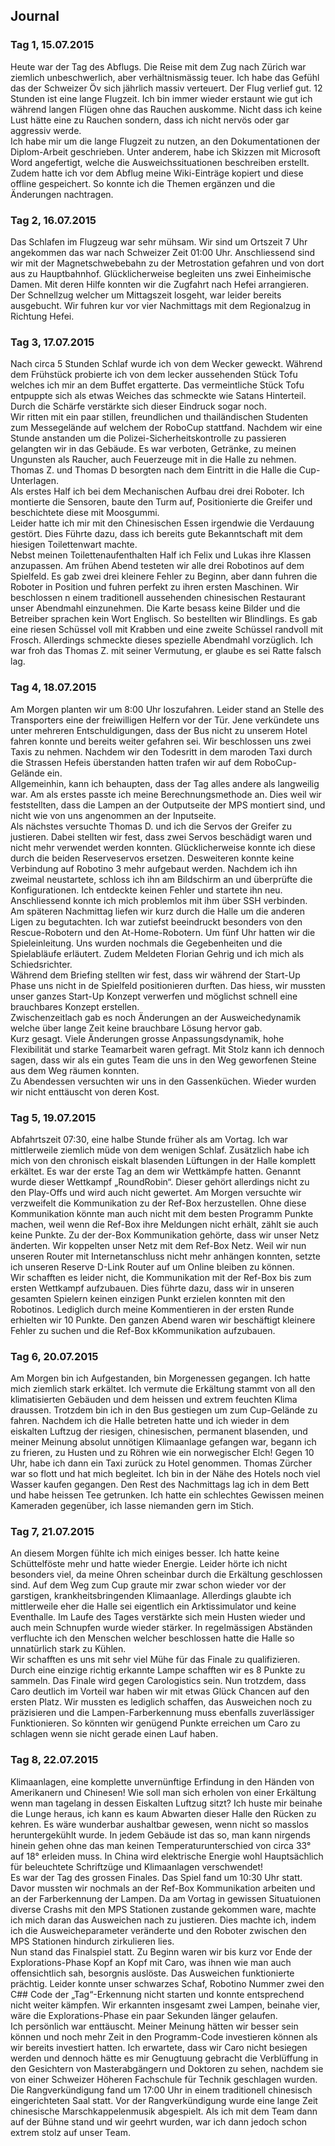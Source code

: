 ## Journal  
  
### Tag 1, 15.07.2015  
  
Heute war der Tag des Abflugs. Die Reise mit dem Zug nach Zürich war ziemlich unbeschwerlich, aber verhältnismässig teuer. Ich habe das Gefühl das der Schweizer Öv sich jährlich massiv verteuert.
Der Flug verlief gut. 12 Stunden ist eine lange Flugzeit. Ich bin immer wieder erstaunt wie gut ich während langen Flügen ohne das Rauchen auskomme. Nicht dass ich keine Lust hätte eine zu Rauchen sondern, dass ich nicht nervös oder gar aggressiv werde.  
Ich habe mir um die lange Flugzeit zu nutzen, an den Dokumentationen der Diplom-Arbeit geschrieben. Unter anderem, habe ich Skizzen mit Microsoft Word angefertigt, welche die Ausweichssituationen beschreiben erstellt. Zudem hatte ich vor dem Abflug meine Wiki-Einträge kopiert und diese offline gespeichert. So konnte ich die Themen ergänzen und die Änderungen nachtragen.  
  
### Tag 2, 16.07.2015  
  
Das Schlafen im Flugzeug war sehr mühsam. Wir sind um Ortszeit 7 Uhr angekommen das war nach Schweizer Zeit 01:00 Uhr. Anschliessend sind wir mit der Magnetschwebebahn zu der Metrostation gefahren und von dort aus zu Hauptbahnhof. Glücklicherweise begleiten uns zwei Einheimische Damen. Mit deren Hilfe konnten wir die Zugfahrt nach Hefei arrangieren. Der Schnellzug welcher um Mittagszeit losgeht, war leider bereits ausgebucht. Wir fuhren kur vor vier Nachmittags mit dem Regionalzug in Richtung Hefei.  
  
### Tag 3, 17.07.2015  
   
Nach circa 5 Stunden Schlaf wurde ich von dem Wecker geweckt. Während dem Frühstück probierte ich von dem lecker aussehenden Stück Tofu welches ich mir an dem Buffet ergatterte. Das vermeintliche Stück Tofu entpuppte sich als etwas Weiches das schmeckte wie Satans Hinterteil. Durch die Schärfe verstärkte sich dieser Eindruck sogar noch.  
Wir ritten mit ein paar stillen, freundlichen und thailändischen Studenten zum Messegelände auf welchem der RoboCup stattfand. Nachdem wir eine Stunde anstanden um die Polizei-Sicherheitskontrolle zu passieren gelangten wir in das Gebäude. Es war verboten, Getränke, zu meinen Ungunsten als Raucher, auch Feuerzeuge mit in die Halle zu nehmen. Thomas Z. und Thomas D besorgten nach dem Eintritt in die Halle die Cup-Unterlagen.  
Als erstes Half ich bei dem Mechanischen Aufbau drei drei Roboter. Ich montierte die Sensoren, baute den Turm auf, Positionierte die Greifer und beschichtete diese mit Moosgummi.  
Leider hatte ich mir mit den Chinesischen Essen irgendwie die Verdauung gestört. Dies Führte dazu, dass ich bereits gute Bekanntschaft mit dem hiesigen Toilettenwart machte.  
Nebst meinen Toilettenaufenthalten Half ich Felix und Lukas ihre Klassen anzupassen.
Am frühen Abend testeten wir alle drei Robotinos auf dem Spielfeld. Es gab zwei drei kleinere Fehler zu Beginn, aber dann fuhren die Roboter in Position und fuhren perfekt zu ihren ersten Maschinen.
Wir beschlossen n einem traditionell aussehenden chinesischen Restaurant unser Abendmahl einzunehmen. Die Karte besass keine Bilder und die Betreiber sprachen kein Wort Englisch. So bestellten wir Blindlings. Es gab eine riesen Schüssel voll mit Krabben und eine zweite Schüssel randvoll mit Frosch. Allerdings schmeckte dieses spezielle Abendmahl vorzüglich. Ich war froh das Thomas Z. mit seiner Vermutung, er glaube es sei Ratte falsch lag.

### Tag 4, 18.07.2015  
  
Am Morgen planten wir um 8:00 Uhr loszufahren. Leider stand an Stelle des Transporters eine der freiwilligen Helfern vor der Tür. Jene verkündete uns unter mehreren Entschuldigungen, dass der Bus nicht zu unserem Hotel fahren konnte und bereits weiter gefahren sei. Wir beschlossen uns zwei Taxis zu nehmen. Nachdem wir den Todesritt in dem maroden Taxi durch die Strassen Hefeis überstanden hatten trafen wir auf dem RoboCup-Gelände ein.   
Allgemeinhin, kann ich behaupten, dass der Tag alles andere als langweilig war. Am als erstes passte ich meine Berechnungsmethode an. Dies weil wir feststellten, dass die Lampen an der Outputseite der MPS montiert sind, und nicht wie von uns angenommen an der Inputseite.  
Als nächstes versuchte Thomas D. und ich die Servos der Greifer zu justieren. Dabei stellten wir fest, dass zwei Servos beschädigt waren und nicht mehr verwendet werden konnten. Glücklicherweise konnte ich diese durch die beiden Reserveservos ersetzen. Desweiteren konnte keine Verbindung auf Robotino 3 mehr aufgebaut werden. Nachdem ich ihn zweimal neustartete, schloss ich ihn am Bildschirm an und überprüfte die Konfigurationen. Ich entdeckte keinen Fehler und startete ihn neu. Anschliessend konnte ich mich problemlos mit ihm über SSH verbinden.  
Am späteren Nachmittag liefen wir kurz durch die Halle um die anderen Ligen zu begutachten. Ich war zutiefst beeindruckt besonders von den Rescue-Robotern und den At-Home-Robotern. 
Um fünf Uhr hatten wir die Spieleinleitung. Uns wurden nochmals die Gegebenheiten und die Spielabläufe erläutert. Zudem Meldeten Florian Gehrig und ich mich als Schiedsrichter.  
Während dem Briefing stellten wir fest, dass wir während der Start-Up Phase uns nicht in de Spielfeld positionieren durften. Das hiess, wir mussten unser ganzes Start-Up Konzept verwerfen und möglichst schnell eine brauchbares Konzept erstellen.  
Zwischenzeitlach gab es noch Änderungen an der Ausweichedynamik welche über lange Zeit keine brauchbare Lösung hervor gab.  
Kurz gesagt. Viele Änderungen grosse Anpassungsdynamik, hohe Flexibilität und starke Teamarbeit waren gefragt.
Mit Stolz kann ich dennoch sagen, dass wir als ein gutes Team die uns in den Weg geworfenen Steine aus dem Weg räumen konnten.  
Zu Abendessen versuchten wir uns in den Gassenküchen. Wieder wurden wir nicht enttäuscht von deren Kost.  
  
### Tag 5, 19.07.2015  
  
Abfahrtszeit 07:30, eine halbe Stunde früher als am Vortag. Ich war mittlerweile ziemlich müde von dem wenigen Schlaf. Zusätzlich habe ich mich von den chronisch eiskalt blasenden Lüftungen in der Halle komplett erkältet. Es war der erste Tag an dem wir Wettkämpfe hatten. Genannt wurde dieser Wettkampf „RoundRobin“. Dieser gehört allerdings nicht zu den Play-Offs und wird auch nicht gewertet.
Am Morgen versuchte wir verzweifelt die Kommunikation zu der Ref-Box herzustellen. Ohne diese Kommunikation könnte man auch nicht mit dem besten Programm Punkte machen, weil wenn die Ref-Box ihre Meldungen nicht erhält, zählt sie auch keine Punkte. Zu der der-Box Kommunikation gehörte, dass wir unser Netz änderten. Wir koppelten unser Netz mit dem Ref-Box Netz. Weil wir nun unseren Router mit Internetanschluss nicht mehr anhängen konnten, setzte ich unseren Reserve D-Link Router auf um Online bleiben zu können.  
Wir schafften es leider nicht, die Kommunikation mit der Ref-Box bis zum ersten Wettkampf aufzubauen. Dies führte dazu, dass wir in unseren gesamten Spielern keinen einzigen Punkt erzielen konnten mit den Robotinos. Lediglich durch meine Kommentieren in der ersten Runde erhielten wir 10 Punkte. 
Den ganzen Abend waren wir beschäftigt kleinere Fehler zu suchen und die Ref-Box kKommunikation aufzubauen.  
  
### Tag 6, 20.07.2015  
  
Am Morgen bin ich Aufgestanden, bin Morgenessen gegangen. Ich hatte mich ziemlich stark erkältet. Ich vermute die Erkältung stammt von all den klimatisierten Gebäuden und dem heissen und extrem feuchten Klima draussen. Trotzdem bin ich in den Bus gestiegen um zum Cup-Gelände zu fahren. Nachdem ich die Halle betreten hatte und ich wieder in dem eiskalten Luftzug der riesigen, chinesischen, permanent blasenden, und meiner Meinung absolut unnötigen Klimaanlage gefangen war, begann ich zu frieren, zu Husten und zu Röhren wie ein norwegischer Elch! Gegen 10 Uhr, habe ich dann ein Taxi zurück zu Hotel genommen. Thomas Zürcher war so flott und hat mich begleitet. Ich bin in der Nähe des Hotels noch viel Wasser kaufen gegangen. Den Rest des Nachmittags lag ich in dem Bett und habe heissen Tee getrunken. Ich hatte ein schlechtes Gewissen meinen Kameraden gegenüber, ich lasse niemanden gern im Stich.  
  
### Tag 7, 21.07.2015  
  
An diesem Morgen fühlte ich mich einiges besser. Ich hatte keine Schüttelföste mehr und hatte wieder Energie. Leider hörte ich nicht besonders viel, da meine Ohren scheinbar durch die Erkältung geschlossen sind. Auf dem Weg zum Cup graute mir zwar schon wieder vor der garstigen, krankheitsbringenden Klimaanlage. Allerdings glaubte ich mittlerweile eher die Halle sei eigentlich ein Arktissimulator und keine Eventhalle. Im Laufe des Tages verstärkte sich mein Husten wieder und auch mein Schnupfen wurde wieder stärker. In regelmässigen Abständen verfluchte ich den Menschen welcher beschlossen hatte die Halle so unnatürlich stark zu Kühlen.  
Wir schafften es uns mit sehr viel Mühe für das Finale zu qualifizieren. Durch eine einzige richtig erkannte Lampe schafften wir es 8 Punkte zu sammeln. Das Finale wird gegen Carologistics sein. Nun trotzdem, dass Caro deutlich im Vorteil war haben wir mit etwas Glück Chancen auf den ersten Platz. Wir mussten es lediglich schaffen, das Ausweichen noch zu präzisieren und die Lampen-Farberkennung muss ebenfalls zuverlässiger Funktionieren. So könnten wir genügend Punkte erreichen um Caro zu schlagen wenn sie nicht gerade einen Lauf haben.  
  
### Tag 8, 22.07.2015  
  
Klimaanlagen, eine komplette unvernünftige Erfindung in den Händen von Amerikanern und Chinesen! Wie soll man sich erholen von einer Erkältung wenn man tagelang in dessen Eiskalten Luftzug sitzt? Ich huste mir beinahe die Lunge heraus, ich kann es kaum Abwarten dieser Halle den Rücken zu kehren. Es wäre wunderbar aushaltbar gewesen, wenn nicht so masslos heruntergekühlt wurde. In jedem Gebäude ist das so, man kann nirgends hinein gehen ohne das man keinen Temperaturunterschied von circa 33° auf 18° erleiden muss. In China wird elektrische Energie wohl Hauptsächlich für beleuchtete Schriftzüge und Klimaanlagen verschwendet!  
Es war der Tag des grossen Finales. Das Spiel fand um 10:30 Uhr statt. Davor mussten wir nochmals an der Ref-Box Kommunikation arbeiten und an der Farberkennung der Lampen. Da am Vortag in gewissen Situatuionen diverse Crashs mit den MPS Stationen zustande gekommen ware, machte ich mich daran das Ausweichen nach zu justieren. Dies machte ich, indem ich die Ausweicheparameter veränderte und den Roboter zwischen den MPS Stationen hindurch zirkulieren lies.   
Nun stand das Finalspiel statt. Zu Beginn waren wir bis kurz vor Ende der Explorations-Phase Kopf an Kopf mit Caro, was ihnen wie man auch offensichtlich sah, besorgnis auslöste. Das Ausweichen funktionierte prächtig. Leider konnte unser schwarzes Schaf, Robotino Nummer zwei den C## Code der „Tag“-Erkennung nicht starten und konnte entsprechend nicht weiter kämpfen. Wir erkannten insgesamt zwei Lampen, beinahe vier, wäre die Explorations-Phase ein paar Sekunden länger gelaufen.  
Ich persönlich war enttäuscht. Meiner Meinung hätten wir besser sein können und noch mehr Zeit in den Programm-Code investieren können als wir bereits investiert hatten. Ich erwartete, dass wir Caro nicht besiegen werden und dennoch hätte es mir Genugtuung gebracht die Verblüffung in den Gesichtern von Masterabgängern und Doktoren zu sehen, nachdem sie von einer Schweizer Höheren Fachschule für Technik geschlagen wurden.  
Die Rangverkündigung fand um 17:00 Uhr in einem traditionell chinesisch eingerichteten Saal statt. Vor der Rangverkündigung wurde eine lange Zeit chinesische Marschkappelenmusik abgespielt. Als ich mit dem Team dann auf der Bühne stand und wir geehrt wurden, war ich dann jedoch schon extrem stolz auf unser Team.
